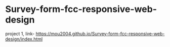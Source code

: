 # Survey-form-fcc-responsive-web-design
 project 1, link- https://mou2004.github.io/Survey-form-fcc-responsive-web-design/index.html
